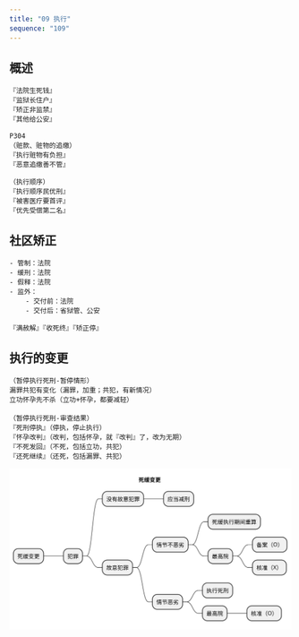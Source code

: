 ```yaml
---
title: "09 执行"
sequence: "109"
---
```


## 概述

```text
『法院生死钱』
『监狱长住户』
『矫正非监禁』
『其他给公安』
```

```text
P304
（赃款、赃物的追缴）
『执行赃物有负担』
『恶意追缴善不管』
```

```text
（执行顺序）
『执行顺序民优刑』
『被害医疗要首评』
『优先受偿第二名』
```

## 社区矫正

```text
- 管制：法院
- 缓刑：法院
- 假释：法院
- 监外：
    - 交付前：法院
    - 交付后：省狱管、公安
```

```text
『满赦解』『收死终』『矫正停』
```

## 执行的变更

```text
（暂停执行死刑-暂停情形）
漏罪共犯有变化（漏罪，加重；共犯，有新情况）
立功怀孕先不杀（立功+怀孕，都要减轻）

（暂停执行死刑-审查结果）
『死刑停执』（停执，停止执行）
『怀孕改判』（改判，包括怀孕，就『改判』了，改为无期）
『不死发回』（不死，包括立功，共犯）
『还死继续』（还死，包括漏罪、共犯）
```

![](/assets/images/law/criminalp/死缓变更.svg)